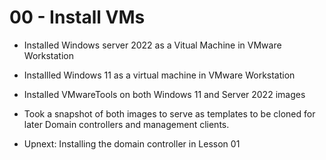 # 00 - Install VMs


* Installed Windows server 2022 as a Vitual Machine in VMware Workstation
* Installled Windows 11 as a virtual machine in VMware Workstation
* Installed VMwareTools on both Windows 11 and Server 2022 images
* Took a snapshot of both images to serve as templates to be cloned for later Domain controllers and management clients.

* Upnext: Installing the domain controller in Lesson 01 